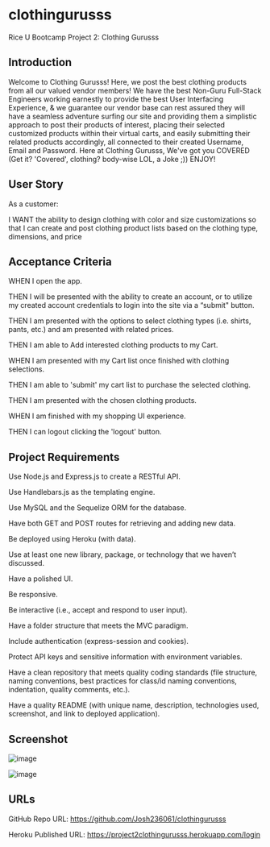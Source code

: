 # clothingurusss
Rice U Bootcamp Project 2: Clothing Gurusss

## Introduction

Welcome to Clothing Gurusss! Here, we post the best clothing products from all our valued vendor 
members! We have the best Non-Guru Full-Stack Engineers working earnestly to provide the best 
User Interfacing Experience, & we guarantee our vendor base can rest assured they will have a 
seamless adventure surfing our site and providing them a simplistic approach to post
their products of interest, placing their selected customized products within their virtual 
carts, and easily submitting their related products accordingly, all connected to their created 
Username, Email and Password. Here at Clothing Gurusss,
We've got you COVERED (Get it? 'Covered', clothing? body-wise LOL, a Joke ;)) ENJOY!

## User Story

As a customer:

I  WANT the ability to design clothing with color and size  customizations so that I can create 
and post clothing  product lists  based on the clothing type, dimensions, and price

## Acceptance Criteria

WHEN I open the app.

THEN I will be presented with the ability to create an account, or to utilize my created account 
credentials to login into the site via a “submit" button.

THEN I am presented with the options to select clothing types (i.e. shirts, pants, etc.) and am 
presented with related prices.

THEN I am able to Add interested clothing products to my Cart.

WHEN I am presented with my Cart list once finished with clothing selections.

THEN I am able to 'submit' my cart list to purchase the selected clothing.

THEN I am presented with the chosen clothing products.

WHEN I am finished with my shopping UI experience.

THEN I can logout clicking the 'logout' button.

## Project Requirements

Use Node.js and Express.js to create a RESTful API.

Use Handlebars.js as the templating engine.

Use MySQL and the Sequelize ORM for the database.

Have both GET and POST routes for retrieving and adding new data.

Be deployed using Heroku (with data).

Use at least one new library, package, or technology that we haven’t discussed.

Have a polished UI.

Be responsive.

Be interactive (i.e., accept and respond to user input).

Have a folder structure that meets the MVC paradigm.

Include authentication (express-session and cookies).

Protect API keys and sensitive information with environment variables.

Have a clean repository that meets quality coding standards (file structure, naming conventions, 
best practices for class/id naming conventions, indentation, quality comments, etc.).

Have a quality README (with unique name, description, technologies used, screenshot, and link to 
deployed application).

## Screenshot

![image](https://user-images.githubusercontent.com/71394743/204696238-ab709e91-ba32-4088-8381-5679b1d18650.png)

![image](https://user-images.githubusercontent.com/71394743/203683329-14a4547f-ef55-4182-a421-34d24f4357fb.png)


## URLs

GitHub Repo URL: https://github.com/Josh236061/clothingurusss

Heroku Published URL: https://project2clothingurusss.herokuapp.com/login
